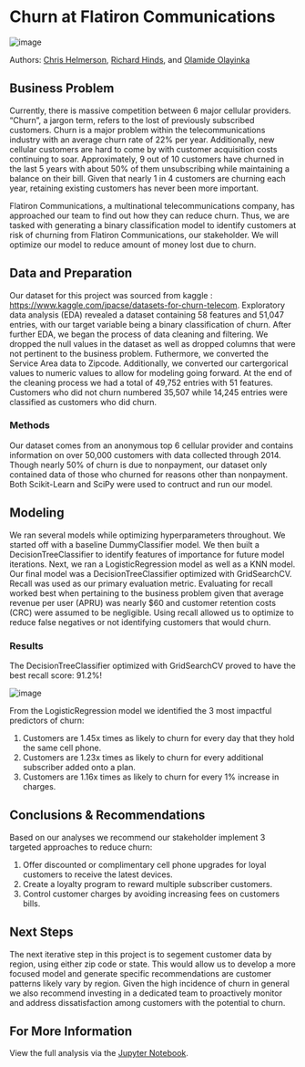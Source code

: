# Churn at Flatiron Communications

![image](https://user-images.githubusercontent.com/96458808/157768617-494374d0-7b78-40cf-ac06-bb6bef64a0ff.png)

Authors:  [Chris Helmerson](https://github.com/chris161011), [Richard Hinds](https://github.com/RH3421), and [Olamide Olayinka](https://github.com/olamide-h)

## Business Problem
Currently, there is massive competition between 6 major cellular providers. “Churn”, a jargon term, refers to the lost of previously subscribed customers. Churn is a major problem within the telecommunications industry with an average churn rate of 22% per year. Additionally, new cellular customers are hard to come by with customer acquisition costs continuing to soar. Approximately, 9 out of 10 customers have churned in the last 5 years with about 50% of them unsubscribing while maintaining a balance on their bill. Given that nearly 1 in 4 customers are churning each year, retaining  existing customers has never been more important.

Flatiron Communications, a multinational telecommunications company, has approached our team to find out how they can reduce churn. Thus, we are tasked with generating a binary classification model to identify customers at risk of churning from Flatiron Communications, our stakeholder. We will optimize our model to reduce amount of money lost due to churn.

## Data and Preparation
Our dataset for this project was sourced from kaggle : https://www.kaggle.com/jpacse/datasets-for-churn-telecom. Exploratory data analysis (EDA) revealed a dataset containing 58 features and 51,047 entries, with our target variable being a binary classification of churn. After further EDA, we began the process of data cleaning and filtering. We dropped the null values in the dataset as well as dropped columns that were not pertinent to the business problem. Futhermore, we converted the Service Area data to Zipcode. Additionally, we converted our cartergorical values to numeric values to allow for modeling going forward. At the end of the cleaning process we had a total of 49,752 entries with 51 features. Customers who did not churn numbered 35,507 while 14,245 entries were classified as customers who did churn. 

### Methods
Our dataset comes from an anonymous top 6 cellular provider and contains information on over 50,000 customers with data collected through 2014. Though nearly 50% of churn is due to nonpayment, our dataset only contained data of those who churned for reasons other than nonpayment. Both Scikit-Learn and SciPy were used to contruct and run our model. 

## Modeling
We ran several models while optimizing hyperparameters throughout. We started off with a baseline DummyClassifier model.  We then built a DecisionTreeClassifier to identify features of importance for future model iterations. Next, we ran a LogisticRegression model as well as a KNN model. Our final model was a DecisionTreeClassifier optimized with GridSearchCV. Recall was used as our primary evaluation metric. Evaluating for recall worked best when pertaining to the business problem given that average revenue per user (APRU) was nearly $60 and customer retention costs (CRC) were assumed to be negligible. Using recall allowed us to optimize to reduce false negatives or not identifying customers that would churn. 

### Results
The DecisionTreeClassifier optimized with GridSearchCV proved to have the best recall score: 91.2%!

![image](https://i.imgur.com/57gFNhT.png)

From the LogisticRegression model we identified the 3 most impactful predictors of churn:

  1. Customers are 1.45x times as likely to churn for every day that they hold the same cell phone.
  2. Customers are 1.23x times as likely to churn for every additional subscriber added onto a plan.
  3. Customers are 1.16x times as likely to churn for every 1% increase in charges.

## Conclusions & Recommendations

Based on our analyses we recommend our stakeholder implement 3 targeted approaches to reduce churn:

  1. Offer discounted or complimentary cell phone upgrades for loyal customers to receive the latest devices. 
  2. Create  a loyalty program to reward multiple subscriber customers.
  3. Control customer charges by avoiding increasing fees on customers bills. 

## Next Steps
The next iterative step in this project is to segement customer data by region, using either zip code or state. This would allow us to develop a more focused model and generate specific recommendations are customer patterns likely vary by region. Given the high incidence of churn in general we also recommend investing in a dedicated team to proactively monitor and address dissatisfaction among customers with the potential to churn.

## For More Information
View the full analysis via the [Jupyter Notebook](https://github.com/chris161011/P3_Project/blob/main/Main%20Notebook.ipynb).

